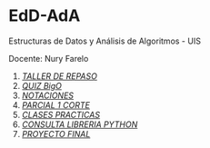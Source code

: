 # EdD-AdA

Estructuras de Datos y Análisis de Algoritmos - UIS

Docente: Nury Farelo

1. [*TALLER DE REPASO*](https://github.com/laucamidiaz3008/EdD-AdA/tree/main/1.%20TALLER%20REPASO)
2. [*QUIZ BigO*](https://github.com/laucamidiaz3008/EdD-AdA/tree/main/2.%20QUIZ%20BigO)
3. [*NOTACIONES*](https://github.com/laucamidiaz3008/EdD-AdA/tree/main/3.%20NOTACIONES)
4. [*PARCIAL 1 CORTE*](https://github.com/laucamidiaz3008/EdD-AdA/tree/main/4.%20PARCIAL%201%20CORTE)
5. [*CLASES PRACTICAS*](https://github.com/laucamidiaz3008/EdD-AdA/tree/main/5.%20CLASES%20PRACTICAS)
6. [*CONSULTA LIBRERIA PYTHON*](https://github.com/laucamidiaz3008/EdD-AdA/tree/main/6.%20CONSULTA%20LIBRERIA%20PYTHON)
1000. [*PROYECTO FINAL*](https://github.com/laucamidiaz3008/EdD-AdA/tree/main/Z.%20PROYECTO%20FINAL)
